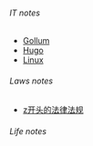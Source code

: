 ###### IT notes
* [Gollum](/IT/gollum)
* [Hugo](/IT/hugo)
* [Linux](/IT/Linux/)

###### Laws notes
* [z开头的法律法规](/laws/z/)

###### Life notes

